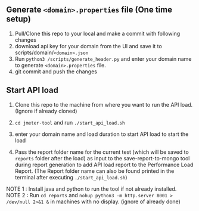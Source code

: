 ## Generate `<domain>.properties` file (One time setup)
1. Pull/Clone this repo to your local and make a commit with following changes
2. download api key for your domain from the UI and save it to scripts/domain/`<domain>.json`
3. Run ```python3 /scripts/generate_header.py``` and enter your domain name to generate `<domain>.properties` file.
4. git commit and push the changes

## Start API load
1. Clone this repo to the machine from where you want to run the API load. (Ignore if already cloned)
2. ```cd jmeter-tool``` and run ```./start_api_load.sh```
3. enter your domain name and load duration to start API load to start the load

4. Pass the report folder name for the current test (which will be saved to `reports` folder after the load) as input to the save-report-to-mongo tool during report generation to add API load report to the Performance Load Report. 
(The Report folder name can also be found printed in the terminal after executing ```./start_api_load.sh```)

NOTE 1 : Install java and python to run the tool if not already installed. <br>
NOTE 2 : Run ```cd reports``` and ```nohup python3 -m http.server 8001 > /dev/null 2>&1 &``` in machines with no display. (ignore of already done)